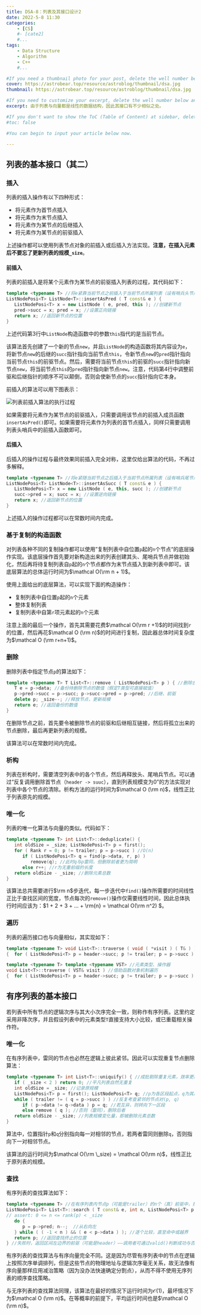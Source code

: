 ```yaml
---
title: DSA-8：列表及其接口设计2
date: 2022-5-8 11:30
categories: 
	- [CS]
	#- [cate2]
	#...
tags: 
	- Data Structure
	- Algorithm
	- C++
	#...

#If you need a thumbnail photo for your post, delete the well number below and finish the directory.
cover: https://astrobear.top/resource/astroblog/thumbnail/dsa.jpg
thumbnail: https://astrobear.top/resource/astroblog/thumbnail/dsa.jpg

#If you need to customize your excerpt, delete the well number below and input something. You can also input <!-- more --> in your article to divide the excerpt and other contents.
excerpt: 由于列表与向量都是线性的数据结构，因此其接口有不少相似之处。

#If you don't want to show the ToC (Table of Content) at sidebar, delete the well number below. 
#toc: false

#You can begin to input your article below now.

---
```


## 列表的基本接口（其二）

### 插入

列表的插入操作有以下四种形式：

- 将元素作为首节点插入
- 将元素作为末节点插入
- 将元素作为某节点的后继插入
- 将元素作为某节点的前驱插入

上述操作都可以使用列表节点对象的前插入或后插入方法实现。**注意，在插入元素后不要忘了更新列表的规模`_size`**。

#### 前插入

列表的前插入是将某个元素作为某节点的前驱插入列表的过程，其代码如下：

```c++
template <typename T> //将e紧靠当前节点之前插入于当前节点所属列表（设有哨兵头节点header）
ListNodePosi<T> ListNode<T>::insertAsPred ( T const& e ) {
   ListNodePosi<T> x = new ListNode ( e, pred, this ); //创建新节点
   pred->succ = x; pred = x; //设置正向链接
   return x; //返回新节点的位置
}
```

上述代码第3行中`ListNode`构造函数中的参数`this`指代的是当前节点。

该算法首先创建了一个新的节点`new`，并且`ListNode`的构造函数将其内容设为`e`，将新节点`new`的后继的`succ`指针指向当前节点`this`，令新节点`new`的`pred`指针指向当前节点`this`的前驱节点。然后，需要将当前节点`this`的前驱的`succ`指针指向新节点`new`，将当前节点`this`的`pred`指针指向新节点`new`。注意，代码第4行中调整前驱和后继指针的顺序不可以颠倒，否则会使新节点的`succ`指针指向它本身。

前插入的算法可以用下图表示：

![列表前插入算法的执行过程](https://astrobear.top/resource/astroblog/content/dsa-8-1.png)

如果需要将元素作为某节点的前驱插入，只需要调用该节点的前插入成员函数`insertAsPred()`即可。如果需要将元素作为列表的首节点插入，同样只需要调用列表头哨兵中的前插入函数即可。

#### 后插入

后插入的操作过程与最终效果同前插入完全对称，这里仅给出算法的代码，不再过多解释。

```c++
template <typename T> //将e紧随当前节点之后插入于当前节点所属列表（设有哨兵尾节点trailer）
ListNodePosi<T> ListNode<T>::insertAsSucc ( T const& e ) {
   ListNodePosi<T> x = new ListNode ( e, this, succ ); //创建新节点
   succ->pred = x; succ = x; //设置逆向链接
   return x; //返回新节点的位置
}
```

上述插入的操作过程都可以在常数时间内完成。

### 基于复制的构造函数

对列表各种不同的复制操作都可以使用”复制列表中自位置`p`起的`n`个节点“的底层操作实现。该底层操作首先要对新构造出来的列表创建其头、尾哨兵节点并做初始化，然后再将待复制列表自`p`起的`n`个节点都作为末节点插入到新列表中即可。该底层算法的总体运行时间为$\mathcal O(\rm n + 1)$。

使用上面给出的底层算法，可以实现下面的构造操作：

- 复制列表中自位置`p`起的`n`个元素
- 整体复制列表
- 复制列表中自第`r`项元素起的`n`个元素

注意上面的最后一个操作，首先其需要花费$\mathcal O(\rm r +1)$的时间找到`r`的位置，然后再花$\mathcal O (\rm n)$的时间进行复制，因此器总体时间复杂度为$\mathcal O (\rm r+n+1)$。

### 删除

删除列表中指定节点`p`的算法如下：

```c++
template <typename T> T List<T>::remove ( ListNodePosi<T> p ) { //删除合法节点p，返回其数值
   T e = p->data; //备份待删除节点的数值（假定T类型可直接赋值）
   p->pred->succ = p->succ; p->succ->pred = p->pred; //后继、前驱
   delete p; _size--; //释放节点，更新规模
   return e; //返回备份的数值
}
```

在删除节点之前，首先要令被删除节点的前驱和后继相互链接，然后将孤立出来的节点删除，最后再更新列表的规模。

该算法可以在常数时间内完成。

### 析构

列表在析构时，需要清空列表中的各个节点，然后再释放头、尾哨兵节点。可以通过“反复调用删除首节点（`header -> suuc`），直到列表规模变为0”的方法实现对列表中各个节点的清除。析构方法的运行时间为$\mathcal O (\rm n)$，线性正比于列表原先的规模。

### 唯一化

列表的唯一化算法与向量的类似。代码如下：

```c++
template <typename T> int List<T>::deduplicate() {
   int oldSize = _size; ListNodePosi<T> p = first();
   for ( Rank r = 0; p != trailer; p = p->succ ) //O(n)
      if ( ListNodePosi<T> q = find(p->data, r, p) )
         remove(q); //此时q与p雷同，但删除前者更为简明
      else r++; //r为无重前缀的长度
   return oldSize - _size; //删除元素总数
}
```

该算法总共需要进行$\rm n$步迭代，每一步迭代中`find()`操作所需要的时间线性正比于查找区间的宽度，节点每次的`remove()`操作仅需要线性时间，因此总体执行时间应该为：$1 + 2 + 3 + ... + \rm{n} = \mathcal O(\rm n^2) $。

### 遍历

列表的遍历接口也与向量相似，其实现如下：

```c++
template <typename T> void List<T>::traverse ( void ( *visit ) ( T& ) ) //借助函数指针机制遍历
{  for ( ListNodePosi<T> p = header->succ; p != trailer; p = p->succ ) visit ( p->data );  }

template <typename T> template <typename VST> //元素类型、操作器
void List<T>::traverse ( VST& visit ) //借助函数对象机制遍历
{  for ( ListNodePosi<T> p = header->succ; p != trailer; p = p->succ ) visit ( p->data );  }
```

## 有序列表的基本接口

若列表中所有节点的逻辑次序与其大小次序完全一致，则称作有序列表。这里约定采用非降次序，并且假设列表中的元素类型`T`直接支持大小比较，或已重载相关操作符。

### 唯一化

在有序列表中，雷同的节点也必然在逻辑上彼此紧邻。因此可以实现重复节点删除算法：

```c++
template <typename T> int List<T>::uniquify() { //成批剔除重复元素，效率更高
   if ( _size < 2 ) return 0; //平凡列表自然无重复
   int oldSize = _size; //记录原规模
   ListNodePosi<T> p = first(); ListNodePosi<T> q; //p为各区段起点，q为其后继
   while ( trailer != ( q = p->succ ) ) //反复考查紧邻的节点对(p, q)
      if ( p->data != q->data ) p = q; //若互异，则转向下一区段
      else remove ( q ); //否则（雷同），删除后者
   return oldSize - _size; //列表规模变化量，即被删除元素总数
}
```

算法中，位置指针`p`和`q`分别指向每一对相邻的节点，若两者雷同则删除`q`，否则指向下一对相邻节点。

该算法的运行时间为$\mathcal O(\rm \_size) = \mathcal O(\rm n)$，线性正比于原列表的规模。

### 查找

有序列表的查找算法如下：

```c++
template <typename T> //在有序列表内节点p（可能是trailer）的n个（真）前驱中，找到不大于e的最后者
ListNodePosi<T> List<T>::search ( T const& e, int n, ListNodePosi<T> p ) const {
// assert: 0 <= n <= rank(p) < _size
   do {
      p = p->pred; n--;  //从右向左
   } while ( ( -1 < n ) && ( e < p->data ) ); //逐个比较，直至命中或越界
   return p; //返回查找终止的位置
} //失败时，返回区间左边界的前驱（可能是header）——调用者可通过valid()判断成功与否
```

有序列表的查找算法与有序向量完全不同。这是因为尽管有序列表中的节点在逻辑上按照次序单调排列，但是这些节点的物理地址与逻辑次序毫无关系，故无法像有序向量那样应用减治策略（因为没办法快速确定分割点），从而不得不使用无序列表的顺序查找策略。

与无序列表的查找算法同理，该算法在最好的情况下运行时间为$\mathcal O(1)$，最坏情况下为$\mathcal O (\rm n)$。在等概率的前提下，平均运行时间也是$\mathcal O (\rm n)$。

